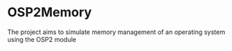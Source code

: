# OSP2Memory
The project aims to simulate memory management of an operating system using the OSP2 module
